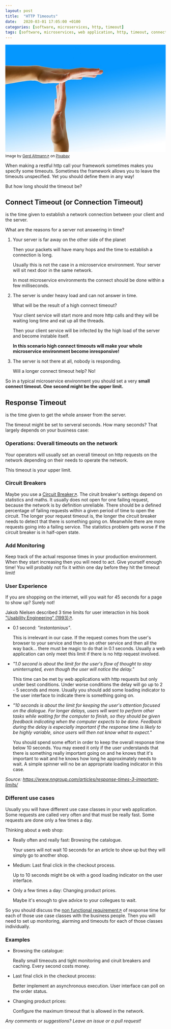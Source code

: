 ```yaml
---
layout: post
title:  "HTTP Timeouts"
date:   2020-03-01 17:05:00 +0100
categories: [software, microservices, http, timeout]
tags: [software, microservices, web application, http, timeout, connect timeout, response timeout]
---
```


![Timeout](/assets/timeout.jpg)
<small>Image by [Gerd Altmann&#8599;](https://pixabay.com/de/users/geralt-9301/?utm_source=link-attribution) on [Pixabay](https://pixabay.com/de/?utm_source=link-attribution)</small>


When making a restful http call your framework sometimes makes you specify some timeouts.
Sometimes the framework allows you to leave the timeouts unspecified. 
Yet you should define them in any way!

But how long should the timeout be?

## Connect Timeout (or Connection Timeout)

is the time given to establish a network connection between your client and the server.

What are the reasons for a server not answering in time?

1. Your server is far away on the other side of the planet

   Then your packets will have many hops and the time to establish a connection is long.
   
   Usually this is not the case in a microservice environment. Your server will sit next door in the same network.
   
   In most microservice environments the connect should be done within a few milliseconds.
2. The server is under heavy load and can not answer in time.

   What will be the result of a high connect timeout?
   
   Your client service will start more and more http calls and they will be waiting long time and eat up all the threads.
   
   Then your client service will be infected by the high load of the server and become instable itself. 
   
   **In this scenario high connect timeouts will make your whole microservice environment become inresponsive!**
3. The server is not there at all, nobody is responding.

   Will a longer connect timeout help? No!
   
So in a typical microservice environment you should set a very **small connect timeout. One second might be the upper limit.**


## Response Timeout

is the time given to get the whole answer from the server.

The timeout might be set to serveral seconds. How many seconds? That largely depends on your business case:

### Operations: Overall timeouts on the network

   Your operators will usually set an overall timeout on http requests on the network depending on their needs to operate the network.
    
   This timeout is your upper limit. 

### Circuit Breakers

   Maybe you use a [Circuit Breaker&#8599;](https://martinfowler.com/bliki/CircuitBreaker.html). The ciruit breaker's settings depend on statistics and maths. It usually does not open for one failing request, because the network is by definition unreliable. There should be a defined percentage of failing requests within a given period of time to open the circuit. The longer your request timeout is, the longer the circuit breaker needs to detect that there is something going on. Meanwhile there are more requests going into a failing service. The statistics problem gets worse if the circuit breaker is in half-open state.
   
### Add Monitoring

Keep track of the actual response times in your production environment. When they start increasing then you will need to act. Give yourself enough time! You will probably not fix it within one day before they hit the timeout limit!

### User Experience

   If you are shopping on the internet, will you wait for 45 seconds for a page to show up? Surely not! 
   
   Jakob Nielsen described 3 time limits for user interaction in his book ["Usability Engineering" (1993)&#8599;](https://www.nngroup.com/books/usability-engineering/).
    
   * 0.1 second: *"instantanious"*.
   
     This is irrelevant in our case. 
     If the request comes from the user's browser to your service and then to an other service and then all the way back... there must be magic to do that in 0.1 seconds.
     Usually a web application can only meet this limit if there is no http request involved.
   * *"1.0 second is about the limit for the user's flow of thought to stay uninterrupted, even though the user will notice the delay."*
   
     This time can be met by web applications with http requests but only under best conditions. Under worse conditions the delay will go up to 2 - 5 seconds and more. 
     Usually you should add some loading indicator to the user interface to indicate there is something going on.    
   * *"10 seconds is about the limit for keeping the user's attention focused on the dialogue. For longer delays, users will want to perform other tasks while waiting for the computer to finish, so they should be given feedback indicating when the computer expects to be done. Feedback during the delay is especially important if the response time is likely to be highly variable, since users will then not know what to expect."*
   
     You should spend some effort in order to keep the overall response time below 10 seconds. 
     You may exeed it only if the user understands that there is something really important going on and he knows that it's important to wait and he knows how long he approximately needs to wait. A simple spinner will no be an appropriate loading indicator in this case. 

   *Source: https://www.nngroup.com/articles/response-times-3-important-limits/*
   
### Different use cases

Usually you will have different use case classes in your web application. Some requests are called very often and that must be really fast. Some requests are done only a few times a day.

Thinking about a web shop:

* Really often and really fast: Browsing the catalogue. 
  
  Your users will not wait 10 seconds for an article to show up but they will simply go to another shop.

* Medium: Last final click in the checkout process.
  
  Up to 10 seconds might be ok with a good loading indicator on the user interface.
  
* Only a few times a day: Changing product prices.
  
  Maybe it's enough to give advice to your collegues to wait.
  
So you should discuss the [non functional requirement&#8599;](https://en.wikipedia.org/wiki/Non-functional_requirement) of response time for each of those use case classes with the business people.
Then you will need to set up monitoring, alarming and timeouts for each of those classes individually.
   
### Examples

* Browsing the catalogue: 
  
  Really small timeouts and tight monitoring and ciruit breakers and caching. Every second costs money.

* Last final click in the checkout process:
  
  Better implement an asynchronous execution. User interface can poll on the order status.
  
* Changing product prices:
  
  Configure the maximum timeout that is allowed in the network.
  
  
*Any comments or suggestions? Leave an issue or a pull request!*